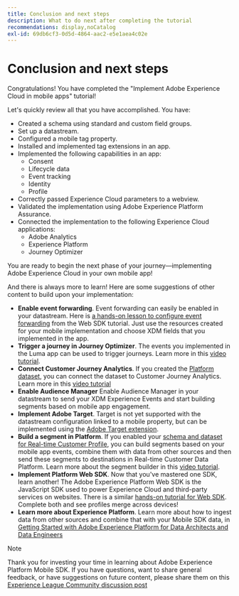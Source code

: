 ```yaml
---
title: Conclusion and next steps
description: What to do next after completing the tutorial
recommendations: display,noCatalog
exl-id: 69db6cf3-0d5d-4864-aac2-e5e1aea4c02e
---
```

# Conclusion and next steps

Congratulations! You have completed the "Implement Adobe Experience Cloud in mobile apps" tutorial!

Let's quickly review all that you have accomplished. You have:

* Created a schema using standard and custom field groups.
* Set up a datastream.
* Configured a mobile tag property.
* Installed and implemented tag extensions in an app.
* Implemented the following capabilities in an app:
  * Consent
  * Lifecycle data
  * Event tracking
  * Identity
  * Profile
* Correctly passed Experience Cloud parameters to a webview.
* Validated the implementation using Adobe Experience Platform Assurance.
* Connected the implementation to the following Experience Cloud applications:
  * Adobe Analytics
  * Experience Platform
  * Journey Optimizer

You are ready to begin the next phase of your journey&mdash;implementing Adobe Experience Cloud in your own mobile app!

And there is always more to learn! Here are some suggestions of other content to build upon your implementation:

* **Enable event forwarding**. Event forwarding can easily be enabled in your datastream. Here is [a hands-on lesson to configure event forwarding](https://experienceleague.adobe.com/docs/platform-learn/implement-web-sdk/event-forwarding/setup-event-forwarding.html) from the Web SDK tutorial. Just use the resources created for your mobile implementation and choose XDM fields that you implemented in the app.
* **Trigger a journey in Journey Optimizer**. The events you implemented in the Luma app can be used to trigger journeys. Learn more in this [video tutorial](https://experienceleague.adobe.com/docs/journey-optimizer-learn/tutorials/create-journeys/use-case-transactional-journey.html).
* **Connect Customer Journey Analytics**. If you created the [Platform dataset](platform.md), you can connect the dataset to Customer Journey Analytics. Learn more in this [video tutorial](https://experienceleague.adobe.com/docs/customer-journey-analytics-learn/tutorials/connecting-customer-journey-analytics-to-data-sources-in-platform.html)
* **Enable Audience Manager** Enable Audience Manager in your datastream to send your XDM Experience Events and start building segments based on mobile app engagement.
* **Implement Adobe Target**. Target is not yet supported with the datastream configuration linked to a mobile property, but can be implemented using the [Adobe Target extension](https://aep-sdks.gitbook.io/docs/using-mobile-extensions/adobe-target).
* **Build a segment in Platform**. If you enabled your [schema and dataset for Real-time Customer Profile](platform.md), you can build segments based on your mobile app events, combine them with data from other sources and then send these segments to destinations in Real-time Customer Data Platform. Learn more about the segment builder in this [video tutorial](https://experienceleague.adobe.com/docs/platform-learn/tutorials/segments/create-segments.html).
* **Implement Platform Web SDK**. Now that you've mastered one SDK, learn another! The Adobe Experience Platform Web SDK is the JavaScript SDK used to power Experience Cloud and third-party services on websites. There is a similar [hands-on tutorial for Web SDK](https://experienceleague.adobe.com/docs/platform-learn/implement-web-sdk/overview.html). Complete both and see profiles merge across devices!
* **Learn more about Experience Platform**. Learn more about how to ingest data from other sources and combine that with your Mobile SDK data, in [Getting Started with Adobe Experience Platform for Data Architects and Data Engineers](https://experienceleague.adobe.com/docs/platform-learn/getting-started-for-data-architects-and-data-engineers/overview.html)


>[!NOTE]
>
>Thank you for investing your time in learning about Adobe Experience Platform Mobile SDK. If you have questions, want to share general feedback, or have suggestions on future content, please share them on this [Experience League Community discussion post](https://experienceleaguecommunities.adobe.com/t5/adobe-experience-platform-launch/tutorial-discussion-implement-adobe-experience-cloud-in-mobile/td-p/443796)